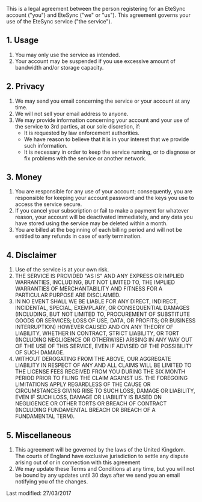 This is a legal agreement between the person registering for an EteSync account ("you") and EteSync ("we" or "us"). This agreement governs your use of the EteSync service ("the service").

1\. Usage
---------

1.  You may only use the service as intended.
2.  Your account may be suspended if you use excessive amount of bandwidth and/or storage capacity.

2\. Privacy
-----------

1.  We may send you email concerning the service or your account at any time.
2.  We will not sell your email address to anyone.
3.  We may provide information concerning your account and your use of the service to 3rd parties, at our sole discretion, if:
    *   It is requested by law enforcement authorities.
    *   We have reason to believe that it is in your interest that we provide such information.
    *   It is necessary in order to keep the service running, or to diagnose or fix problems with the service or another network.

3\. Money
---------

1.  You are responsible for any use of your account; consequently, you are responsible for keeping your account password and the keys you use to access the service secure.
2.  If you cancel your subscription or fail to make a payment for whatever reason, your account will be deactivated immediately, and any data you have stored using the service may be deleted within a month.
3.  You are billed at the beginning of each billing period and will not be entitled to any refunds in case of early termination.

4\. Disclaimer
--------------

1.  Use of the service is at your own risk.
2.  THE SERVICE IS PROVIDED "AS IS" AND ANY EXPRESS OR IMPLIED WARRANTIES, INCLUDING, BUT NOT LIMITED TO, THE IMPLIED WARRANTIES OF MERCHANTABILITY AND FITNESS FOR A PARTICULAR PURPOSE ARE DISCLAIMED.
3.  IN NO EVENT SHALL WE BE LIABLE FOR ANY DIRECT, INDIRECT, INCIDENTAL, SPECIAL, EXEMPLARY, OR CONSEQUENTIAL DAMAGES (INCLUDING, BUT NOT LIMITED TO, PROCUREMENT OF SUBSTITUTE GOODS OR SERVICES; LOSS OF USE, DATA, OR PROFITS; OR BUSINESS INTERRUPTION) HOWEVER CAUSED AND ON ANY THEORY OF LIABILITY, WHETHER IN CONTRACT, STRICT LIABILITY, OR TORT (INCLUDING NEGLIGENCE OR OTHERWISE) ARISING IN ANY WAY OUT OF THE USE OF THIS SERVICE, EVEN IF ADVISED OF THE POSSIBILITY OF SUCH DAMAGE.
4.  WITHOUT DEROGATING FROM THE ABOVE, OUR AGGREGATE LIABILITY IN RESPECT OF ANY AND ALL CLAIMS WILL BE LIMITED TO THE LICENSE FEES RECEIVED FROM YOU DURING THE SIX MONTH PERIOD PRIOR TO FILING THE CLAIM AGAINST US. THE FOREGOING LIMITATIONS APPLY REGARDLESS OF THE CAUSE OR CIRCUMSTANCES GIVING RISE TO SUCH LOSS, DAMAGE OR LIABILITY, EVEN IF SUCH LOSS, DAMAGE OR LIABILITY IS BASED ON NEGLIGENCE OR OTHER TORTS OR BREACH OF CONTRACT (INCLUDING FUNDAMENTAL BREACH OR BREACH OF A FUNDAMENTAL TERM).

5\. Miscellaneous
-----------------

1.  This agreement will be governed by the laws of the United Kingdom. The courts of England have exclusive jurisdiction to settle any dispute arising out of or in connection with this agreement
2.  We may update these Terms and Conditions at any time, but you will not be bound by any updates until 30 days after we send you an email notifying you of the changes.

Last modified: 27/03/2017